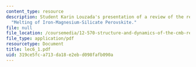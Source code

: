 ```yaml
---
content_type: resource
description: Student Karin Louzada's presentation of a review of the reading assignment
  "Melting of Iron-Magnesium-Silicate Perovskite."
file: null
file_location: /coursemedia/12-570-structure-and-dynamics-of-the-cmb-region-spring-2004/319ce5fca713da18e2ebd098fafb090a_lec6_1.pdf
file_type: application/pdf
resourcetype: Document
title: lec6_1.pdf
uid: 319ce5fc-a713-da18-e2eb-d098fafb090a
---
```

